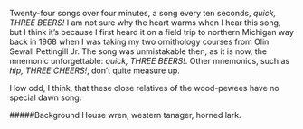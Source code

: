 Twenty-four songs over four minutes, a song every ten seconds, _quick, THREE BEERS!_ I am not sure why the heart warms when I hear this song, but I think it’s because I first heard it on a field trip to northern Michigan way back in 1968 when I was taking my two ornithology courses from Olin Sewall Pettingill Jr. The song was unmistakable then, as it is now, the mnemonic unforgettable: _quick, THREE BEERS!_. Other mnemonics, such as _hip, THREE CHEERS!_, don’t quite measure up.

How odd, I think, that these close relatives of the wood-pewees have no special dawn song.

#####Background
House wren, western tanager, horned lark.
